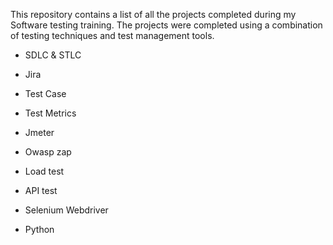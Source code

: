 This repository contains a list of all the projects completed during my Software testing training. The projects were completed using a combination of testing techniques and test management tools.

- SDLC & STLC

- Jira

- Test Case

- Test Metrics

- Jmeter

- Owasp zap

- Load test

- API test

- Selenium Webdriver

- Python


